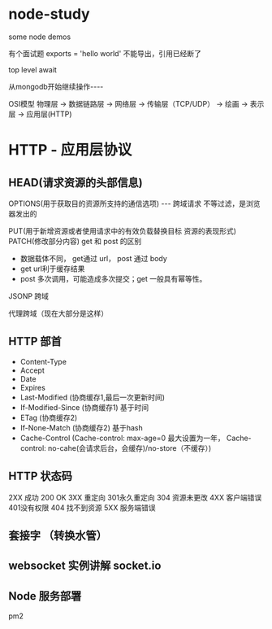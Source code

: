 # node-study

some node demos

有个面试题 exports = 'hello world' 不能导出，引用已经断了

top level await

从mongodb开始继续操作----

OSI模型
物理层 -> 数据链路层 -> 网络层 -> 传输层（TCP/UDP） -> 绘画 -> 表示层 -> 应用层(HTTP)

# HTTP - 应用层协议

## HEAD(请求资源的头部信息)

OPTIONS(用于获取目的资源所支持的通信选项) --- 跨域请求 不等过滤，是浏览器发出的

PUT(用于新增资源或者使用请求中的有效负载替换目标 资源的表现形式)
PATCH(修改部分内容)
get 和 post 的区别

- 数据载体不同， get通过 url， post 通过 body
- get url利于缓存结果
- post 多次调用，可能造成多次提交；get 一般具有幂等性。

JSONP 跨域

代理跨域（现在大部分是这样）

## HTTP 部首

- Content-Type
- Accept
- Date
- Expires
- Last-Modified (协商缓存1,最后一次更新时间)
- If-Modified-Since (协商缓存1) 基于时间
- ETag (协商缓存2)
- If-None-Match (协商缓存2) 基于hash
- Cache-Control (Cache-control: max-age=0 最大设置为一年， Cache-control: no-cahe(会请求后台，会缓存)/no-store（不缓存）)

## HTTP 状态码

2XX  成功 200 OK
3XX  重定向 301永久重定向   304 资源未更改
4XX  客户端错误 401没有权限 404 找不到资源
5XX  服务端错误

## 套接字 （转换水管）

## websocket 实例讲解 socket.io

## Node 服务部署

 pm2
 